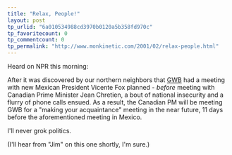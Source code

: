 ```yaml
---
title: "Relax, People!"
layout: post
tp_urlid: "6a010534988cd3970b0120a5b358fd970c"
tp_favoritecount: 0
tp_commentcount: 0
tp_permalink: "http://www.monkinetic.com/2001/02/relax-people.html"
---
```

Heard on NPR this morning: 

After it was discovered by our northern neighbors that <a href="http://www.whitehouse.gov">GWB</a> had a meeting with new Mexican President Vicente Fox planned - <i>before</i> meeting with Canadian Prime Minister Jean Chretien, a bout of national insecurity and a flurry of phone calls ensued. As a result, the Canadian PM will be meeting GWB for a &quot;making your acquaintance&quot; meeting in the near future, 11 days before the aforementioned meeting in Mexico.

I&#39;ll never grok politics.

(I&#39;ll hear from &quot;Jim&quot; on this one shortly, I&#39;m sure.)
